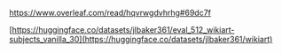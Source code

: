 
https://www.overleaf.com/read/hqvrwgdvhrhg#69dc7f


[https://huggingface.co/datasets/jlbaker361/eval_512_wikiart-subjects_vanilla_30](https://huggingface.co/datasets/jlbaker361/wikiart)
